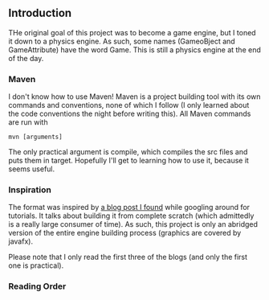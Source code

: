 ## Introduction

THe original goal of this project was to become a game engine, but I toned it down to a physics engine. As such, some names (GameoBject and GameAttribute) have the word Game. This is still a physics engine at the end of the day.

### Maven
I don't know how to use Maven! Maven is a project building tool with its own commands and conventions, none of which I follow (I only learned about the code conventions the night before writing this). All Maven commands are run with 
```
mvn [arguments]
```
The only practical argument is compile, which compiles the src files and puts them in target. Hopefully I'll get to learning how to use it, because it seems useful.

### Inspiration
The  format was inspired by [a blog post I found](https://gamasutra.com/blogs/MichaelKissner/20151027/257369/Writing_a_Game_Engine_from_Scratch__Part_1_Messaging.php) while googling around for tutorials. It talks about building it from complete scratch (which admittedly is a really large consumer of time). As such, this project is only an abridged version of the entire engine building process (graphics are covered by javafx). 

Please note that I only read the first three of the blogs (and only the first one is practical).

### Reading Order

